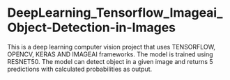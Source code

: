 # DeepLearning_Tensorflow_Imageai_Object-Detection-in-Images
This is a deep learning computer vision project that uses TENSORFLOW, OPENCV, KERAS AND IMAGEAI frameworks. The model is trained using RESNET50. The model can detect object in a given image and returns 5 predictions with calculated probabilities as output. 

